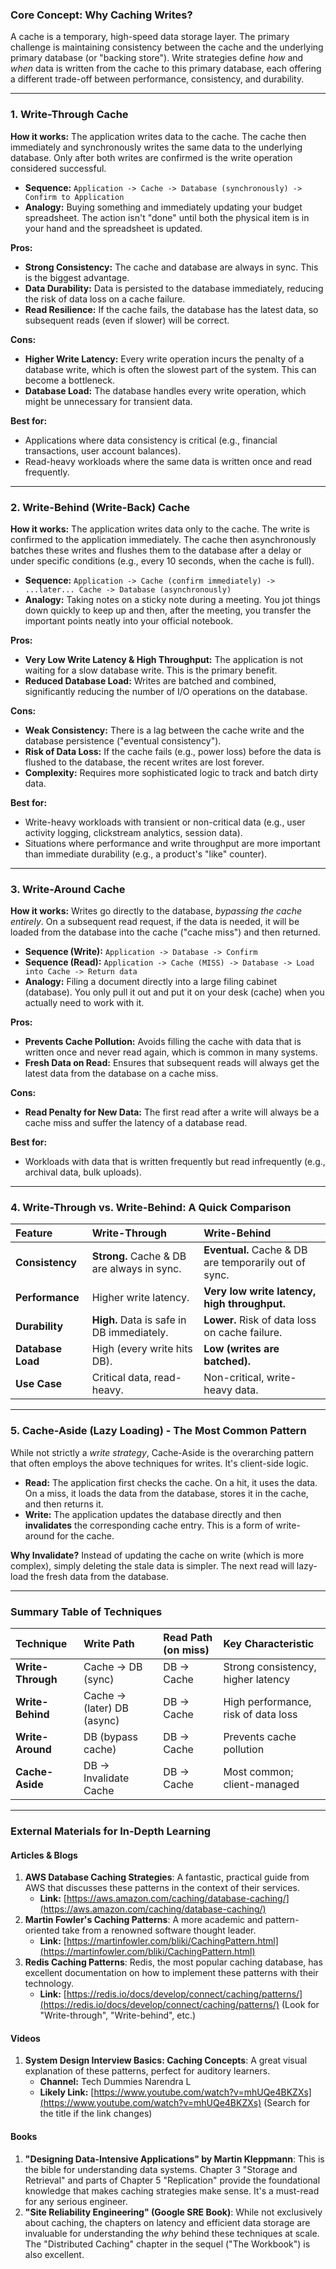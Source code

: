 ### Core Concept: Why Caching Writes?
A cache is a temporary, high-speed data storage layer. The primary challenge is maintaining consistency between the cache and the underlying primary database (or "backing store"). Write strategies define *how* and *when* data is written from the cache to this primary database, each offering a different trade-off between performance, consistency, and durability.

---

### 1. Write-Through Cache

**How it works:** The application writes data to the cache. The cache then immediately and synchronously writes the same data to the underlying database. Only after both writes are confirmed is the write operation considered successful.

*   **Sequence:** `Application -> Cache -> Database (synchronously) -> Confirm to Application`
*   **Analogy:** Buying something and immediately updating your budget spreadsheet. The action isn't "done" until both the physical item is in your hand and the spreadsheet is updated.

**Pros:**
*   **Strong Consistency:** The cache and database are always in sync. This is the biggest advantage.
*   **Data Durability:** Data is persisted to the database immediately, reducing the risk of data loss on a cache failure.
*   **Read Resilience:** If the cache fails, the database has the latest data, so subsequent reads (even if slower) will be correct.

**Cons:**
*   **Higher Write Latency:** Every write operation incurs the penalty of a database write, which is often the slowest part of the system. This can become a bottleneck.
*   **Database Load:** The database handles every write operation, which might be unnecessary for transient data.

**Best for:**
*   Applications where data consistency is critical (e.g., financial transactions, user account balances).
*   Read-heavy workloads where the same data is written once and read frequently.

---

### 2. Write-Behind (Write-Back) Cache

**How it works:** The application writes data only to the cache. The write is confirmed to the application immediately. The cache then asynchronously batches these writes and flushes them to the database after a delay or under specific conditions (e.g., every 10 seconds, when the cache is full).

*   **Sequence:** `Application -> Cache (confirm immediately) -> ...later... Cache -> Database (asynchronously)`
*   **Analogy:** Taking notes on a sticky note during a meeting. You jot things down quickly to keep up and then, after the meeting, you transfer the important points neatly into your official notebook.

**Pros:**
*   **Very Low Write Latency & High Throughput:** The application is not waiting for a slow database write. This is the primary benefit.
*   **Reduced Database Load:** Writes are batched and combined, significantly reducing the number of I/O operations on the database.

**Cons:**
*   **Weak Consistency:** There is a lag between the cache write and the database persistence ("eventual consistency").
*   **Risk of Data Loss:** If the cache fails (e.g., power loss) before the data is flushed to the database, the recent writes are lost forever.
*   **Complexity:** Requires more sophisticated logic to track and batch dirty data.

**Best for:**
*   Write-heavy workloads with transient or non-critical data (e.g., user activity logging, clickstream analytics, session data).
*   Situations where performance and write throughput are more important than immediate durability (e.g., a product's "like" counter).

---

### 3. Write-Around Cache

**How it works:** Writes go directly to the database, *bypassing the cache entirely*. On a subsequent read request, if the data is needed, it will be loaded from the database into the cache ("cache miss") and then returned.

*   **Sequence (Write):** `Application -> Database -> Confirm`
*   **Sequence (Read):** `Application -> Cache (MISS) -> Database -> Load into Cache -> Return data`
*   **Analogy:** Filing a document directly into a large filing cabinet (database). You only pull it out and put it on your desk (cache) when you actually need to work with it.

**Pros:**
*   **Prevents Cache Pollution:** Avoids filling the cache with data that is written once and never read again, which is common in many systems.
*   **Fresh Data on Read:** Ensures that subsequent reads will always get the latest data from the database on a cache miss.

**Cons:**
*   **Read Penalty for New Data:** The first read after a write will always be a cache miss and suffer the latency of a database read.

**Best for:**
*   Workloads with data that is written frequently but read infrequently (e.g., archival data, bulk uploads).

---

### 4. Write-Through vs. Write-Behind: A Quick Comparison

| Feature | Write-Through | Write-Behind |
| :--- | :--- | :--- |
| **Consistency** | **Strong.** Cache & DB are always in sync. | **Eventual.** Cache & DB are temporarily out of sync. |
| **Performance** | Higher write latency. | **Very low write latency, high throughput.** |
| **Durability** | **High.** Data is safe in DB immediately. | **Lower.** Risk of data loss on cache failure. |
| **Database Load** | High (every write hits DB). | **Low (writes are batched).** |
| **Use Case** | Critical data, read-heavy. | Non-critical, write-heavy data. |

---

### 5. Cache-Aside (Lazy Loading) - The Most Common Pattern

While not strictly a *write strategy*, Cache-Aside is the overarching pattern that often employs the above techniques for writes. It's client-side logic.

*   **Read:** The application first checks the cache. On a hit, it uses the data. On a miss, it loads the data from the database, stores it in the cache, and then returns it.
*   **Write:** The application updates the database directly and then **invalidates** the corresponding cache entry. This is a form of write-around for the cache.

**Why Invalidate?** Instead of updating the cache on write (which is more complex), simply deleting the stale data is simpler. The next read will lazy-load the fresh data from the database.

---

### Summary Table of Techniques

| Technique | Write Path | Read Path (on miss) | Key Characteristic |
| :--- | :--- | :--- | :--- |
| **Write-Through** | Cache -> DB (sync) | DB -> Cache | Strong consistency, higher latency |
| **Write-Behind** | Cache -> (later) DB (async) | DB -> Cache | High performance, risk of data loss |
| **Write-Around** | DB (bypass cache) | DB -> Cache | Prevents cache pollution |
| **Cache-Aside** | DB -> Invalidate Cache | DB -> Cache | Most common; client-managed |

---

### External Materials for In-Depth Learning

#### Articles & Blogs
1.  **AWS Database Caching Strategies**: A fantastic, practical guide from AWS that discusses these patterns in the context of their services.
    *   **Link:** [https://aws.amazon.com/caching/database-caching/](https://aws.amazon.com/caching/database-caching/)
2.  **Martin Fowler's Caching Patterns**: A more academic and pattern-oriented take from a renowned software thought leader.
    *   **Link:** [https://martinfowler.com/bliki/CachingPattern.html](https://martinfowler.com/bliki/CachingPattern.html)
3.  **Redis Caching Patterns**: Redis, the most popular caching database, has excellent documentation on how to implement these patterns with their technology.
    *   **Link:** [https://redis.io/docs/develop/connect/caching/patterns/](https://redis.io/docs/develop/connect/caching/patterns/) (Look for "Write-through", "Write-behind", etc.)

#### Videos
1.  **System Design Interview Basics: Caching Concepts**: A great visual explanation of these patterns, perfect for auditory learners.
    *   **Channel:** Tech Dummies Narendra L
    *   **Likely Link:** [https://www.youtube.com/watch?v=mhUQe4BKZXs](https://www.youtube.com/watch?v=mhUQe4BKZXs) (Search for the title if the link changes)

#### Books
1.  **"Designing Data-Intensive Applications" by Martin Kleppmann**: This is the bible for understanding data systems. Chapter 3 "Storage and Retrieval" and parts of Chapter 5 "Replication" provide the foundational knowledge that makes caching strategies make sense. It's a must-read for any serious engineer.
2.  **"Site Reliability Engineering" (Google SRE Book)**: While not exclusively about caching, the chapters on latency and efficient data storage are invaluable for understanding the *why* behind these techniques at scale. The "Distributed Caching" chapter in the sequel ("The Workbook") is also excellent.